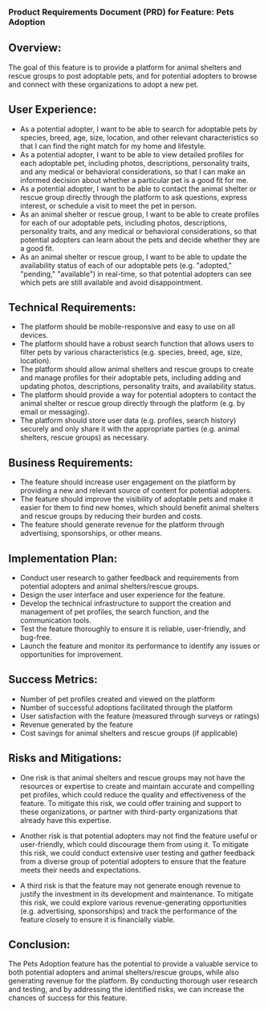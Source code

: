 ### Product Requirements Document (PRD) for Feature: Pets Adoption

## Overview:

The goal of this feature is to provide a platform for animal shelters and rescue groups to post adoptable pets, and for potential adopters to browse and connect with these organizations to adopt a new pet.

## User Experience:

- As a potential adopter, I want to be able to search for adoptable pets by species, breed, age, size, location, and other relevant characteristics so that I can find the right match for my home and lifestyle.
- As a potential adopter, I want to be able to view detailed profiles for each adoptable pet, including photos, descriptions, personality traits, and any medical or behavioral considerations, so that I can make an informed decision about whether a particular pet is a good fit for me.
- As a potential adopter, I want to be able to contact the animal shelter or rescue group directly through the platform to ask questions, express interest, or schedule a visit to meet the pet in person.
- As an animal shelter or rescue group, I want to be able to create profiles for each of our adoptable pets, including photos, descriptions, personality traits, and any medical or behavioral considerations, so that potential adopters can learn about the pets and decide whether they are a good fit.
- As an animal shelter or rescue group, I want to be able to update the availability status of each of our adoptable pets (e.g. "adopted," "pending," "available") in real-time, so that potential adopters can see which pets are still available and avoid disappointment.

## Technical Requirements:

- The platform should be mobile-responsive and easy to use on all devices.
- The platform should have a robust search function that allows users to filter pets by various characteristics (e.g. species, breed, age, size, location).
- The platform should allow animal shelters and rescue groups to create and manage profiles for their adoptable pets, including adding and updating photos, descriptions, personality traits, and availability status.
- The platform should provide a way for potential adopters to contact the animal shelter or rescue group directly through the platform (e.g. by email or messaging).
- The platform should store user data (e.g. profiles, search history) securely and only share it with the appropriate parties (e.g. animal shelters, rescue groups) as necessary.

## Business Requirements:

- The feature should increase user engagement on the platform by providing a new and relevant source of content for potential adopters.
- The feature should improve the visibility of adoptable pets and make it easier for them to find new homes, which should benefit animal shelters and rescue groups by reducing their burden and costs.
- The feature should generate revenue for the platform through advertising, sponsorships, or other means.

## Implementation Plan:

- Conduct user research to gather feedback and requirements from potential adopters and animal shelters/rescue groups.
- Design the user interface and user experience for the feature.
- Develop the technical infrastructure to support the creation and management of pet profiles, the search function, and the communication tools.
- Test the feature thoroughly to ensure it is reliable, user-friendly, and bug-free.
- Launch the feature and monitor its performance to identify any issues or opportunities for improvement.

## Success Metrics:

- Number of pet profiles created and viewed on the platform
- Number of successful adoptions facilitated through the platform
- User satisfaction with the feature (measured through surveys or ratings)
- Revenue generated by the feature
- Cost savings for animal shelters and rescue groups (if applicable)

## Risks and Mitigations:

- One risk is that animal shelters and rescue groups may not have the resources or expertise to create and maintain accurate and compelling pet profiles, which could reduce the quality and effectiveness of the feature. To mitigate this risk, we could offer training and support to these organizations, or partner with third-party organizations that already have this expertise.

- Another risk is that potential adopters may not find the feature useful or user-friendly, which could discourage them from using it. To mitigate this risk, we could conduct extensive user testing and gather feedback from a diverse group of potential adopters to ensure that the feature meets their needs and expectations.

- A third risk is that the feature may not generate enough revenue to justify the investment in its development and maintenance. To mitigate this risk, we could explore various revenue-generating opportunities (e.g. advertising, sponsorships) and track the performance of the feature closely to ensure it is financially viable.

## Conclusion:

The Pets Adoption feature has the potential to provide a valuable service to both potential adopters and animal shelters/rescue groups, while also generating revenue for the platform. By conducting thorough user research and testing, and by addressing the identified risks, we can increase the chances of success for this feature.
